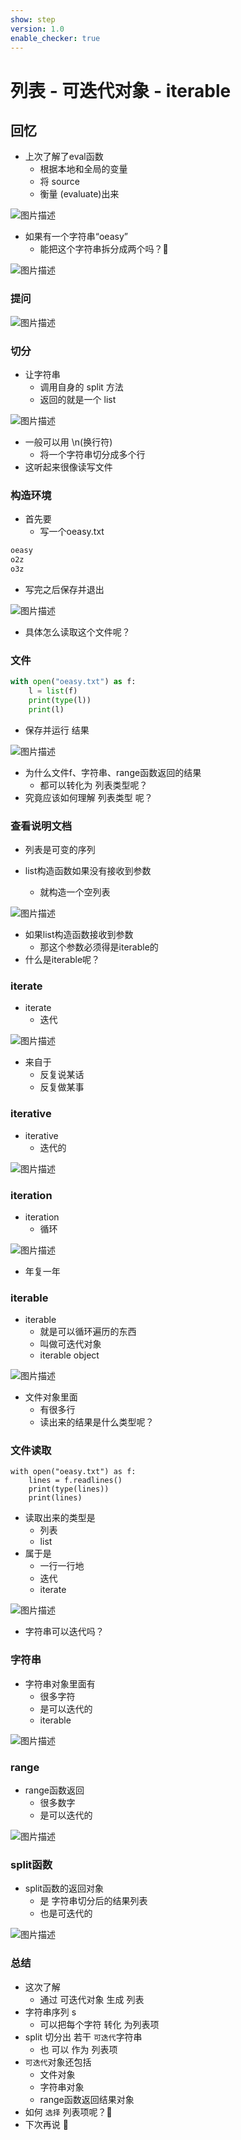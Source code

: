 ```yaml
---
show: step
version: 1.0
enable_checker: true
---
```


# 列表 - 可迭代对象 - iterable

## 回忆

- 上次了解了eval函数
	- 根据本地和全局的变量
	- 将 source 
	- 衡量 (evaluate)出来

![图片描述](https://doc.shiyanlou.com/courses/uid1190679-20231227-1703684635657)

- 如果有一个字符串“oeasy”
	- 能把这个字符串拆分成两个吗？🤔


![图片描述](https://doc.shiyanlou.com/courses/3584/labs/763909/uid1190679-20250107-1736256466572) 

### 提问

![图片描述](https://doc.shiyanlou.com/courses/3584/labs/1787303/uid1190679-20250107-1736256540629) 

### 切分

- 让字符串
	- 调用自身的 split 方法
	- 返回的就是一个 list

![图片描述](https://doc.shiyanlou.com/courses/uid1190679-20210828-1630125084974)

- 一般可以用 \n(换行符)
	- 将一个字符串切分成多个行
- 这听起来很像读写文件

### 构造环境

- 首先要
	- 写一个oeasy.txt

```txt
oeasy
o2z
o3z
```

- 写完之后保存并退出


![图片描述](https://doc.shiyanlou.com/courses/uid1190679-20231227-1703684992028)

- 具体怎么读取这个文件呢？

### 文件

```python
with open("oeasy.txt") as f:
    l = list(f)
    print(type(l))
    print(l)
```

- 保存并运行 结果

![图片描述](https://doc.shiyanlou.com/courses/uid1190679-20240112-1705021405854)

- 为什么文件f、字符串、range函数返回的结果
	- 都可以转化为 列表类型呢？
- 究竟应该如何理解 列表类型 呢？

### 查看说明文档

- 列表是可变的序列

- list构造函数如果没有接收到参数
	- 就构造一个空列表

![图片描述](https://doc.shiyanlou.com/courses/uid1190679-20221115-1668495496298)

- 如果list构造函数接收到参数
	- 那这个参数必须得是iterable的
- 什么是iterable呢？

### iterate

- iterate
	- 迭代

![图片描述](https://doc.shiyanlou.com/courses/uid1190679-20231203-1701570452880)

- 来自于
	- 反复说某话
	- 反复做某事

### iterative

- iterative
	- 迭代的

![图片描述](https://doc.shiyanlou.com/courses/uid1190679-20231203-1701569904613)

### iteration

- iteration
	- 循环

![图片描述](https://doc.shiyanlou.com/courses/uid1190679-20231203-1701572317259)

- 年复一年

### iterable

- iterable
	- 就是可以循环遍历的东西
	- 叫做可迭代对象
	- iterable object

![图片描述](https://doc.shiyanlou.com/courses/uid1190679-20231203-1701570679803)

- 文件对象里面
	- 有很多行
	- 读出来的结果是什么类型呢？

### 文件读取

```
with open("oeasy.txt") as f:
    lines = f.readlines()
    print(type(lines))
    print(lines)
```

- 读取出来的类型是
	- 列表
	- list
- 属于是 
	- 一行一行地 
	- 迭代
	- iterate

![图片描述](https://doc.shiyanlou.com/courses/3584/labs/1787303/uid1190679-20241023-1729674949175) 

- 字符串可以迭代吗？

### 字符串

- 字符串对象里面有
	- 很多字符
	- 是可以迭代的
	- iterable

![图片描述](https://doc.shiyanlou.com/courses/uid1190679-20231227-1703685665570)

### range

- range函数返回
	- 很多数字
	- 是可以迭代的

![图片描述](https://doc.shiyanlou.com/courses/uid1190679-20231227-1703685742328)

### split函数

- split函数的返回对象
	- 是 字符串切分后的结果列表
	- 也是可迭代的

![图片描述](https://doc.shiyanlou.com/courses/uid1190679-20231227-1703685822215)


### 总结

- 这次了解 
	- 通过 可迭代对象 生成 列表
- 字符串序列 s
  - 可以把每个字符 转化 为列表项
- split 切分出 若干 `可迭代`字符串
  - 也 可以 作为 列表项
- `可迭代`对象还包括
	- 文件对象
	- 字符串对象
	- range函数返回结果对象
- 如何 `选择` 列表项呢？🤔
- 下次再说 👋